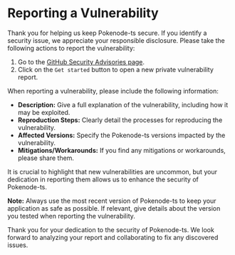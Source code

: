 # Reporting a Vulnerability

Thank you for helping us keep Pokenode-ts secure. If you identify a security issue, we appreciate your responsible disclosure. Please take the following actions to report the vulnerability:

1. Go to the [GitHub Security Advisories page](https://github.com/Gabb-c/pokenode-ts/security/advisories/new).
2. Click on the `Get started` button to open a new private vulnerability report.

When reporting a vulnerability, please include the following information:

- **Description:** Give a full explanation of the vulnerability, including how it may be exploited.
- **Reproduction Steps:** Clearly detail the processes for reproducing the vulnerability.
- **Affected Versions:** Specify the Pokenode-ts versions impacted by the vulnerability.
- **Mitigations/Workarounds:** If you find any mitigations or workarounds, please share them.

It is crucial to highlight that new vulnerabilities are uncommon, but your dedication in reporting them allows us to enhance the security of Pokenode-ts.

**Note:** Always use the most recent version of Pokenode-ts to keep your application as safe as possible. If relevant, give details about the version you tested when reporting the vulnerability.

Thank you for your dedication to the security of Pokenode-ts. We look forward to analyzing your report and collaborating to fix any discovered issues.
